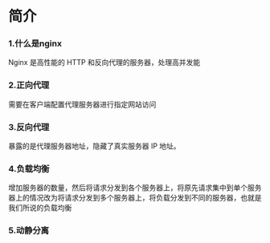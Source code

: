 # 简介  

### 1.什么是nginx  
Nginx 是高性能的 HTTP 和反向代理的服务器，处理高并发能  

### 2.正向代理  
需要在客户端配置代理服务器进行指定网站访问

### 3.反向代理
暴露的是代理服务器地址，隐藏了真实服务器 IP 地址。

### 4.负载均衡
增加服务器的数量，然后将请求分发到各个服务器上，将原先请求集中到单个服务器上的情况改为将请求分发到多个服务器上，将负载分发到不同的服务器，也就是我们所说的负载均衡

### 5.动静分离
 